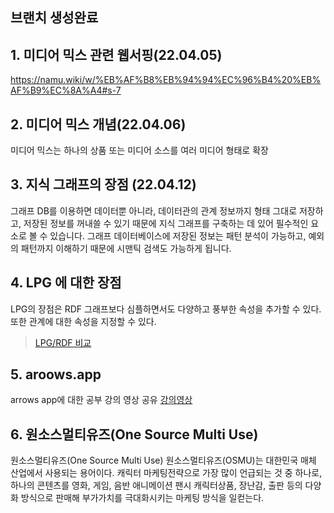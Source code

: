 ## 브랜치 생성완료

## 1. 미디어 믹스 관련 웹서핑(22.04.05)
<https://namu.wiki/w/%EB%AF%B8%EB%94%94%EC%96%B4%20%EB%AF%B9%EC%8A%A4#s-7>

## 2. 미디어 믹스 개념(22.04.06)
미디어 믹스는 하나의 상품 또는 미디어 소스를 여러 미디어 형태로 확장

## 3. 지식 그래프의 장점 (22.04.12)
그래프 DB를 이용하면 데이터뿐 아니라, 데이터관의 관계 정보까지 형태 그대로 저장하고,  저장된 정보를 꺼내쓸 수 있기 때문에 지식 그래프를 구축하는 데 있어 필수적인 요소로 볼 수 있습니다. 그래프 데이터베이스에 저장된 정보는 패턴 분석이 가능하고, 예외의 패턴까지 이해하기 때문에 시맨틱 검색도 가능하게 됩니다.

## 4. LPG 에 대한 장점
LPG의 장점은 RDF 그래프보다 심플하면서도 다양하고 풍부한 속성을 추가할 수 있다. 또한 관계에 대한 속성을 지정할 수 있다.

> [LPG/RDF 비교](https://miro.medium.com/max/1400/1*FAK8MU1sYf6yrVpVmNQDzA.png)


## 5. aroows.app
arrows app에 대한 공부
강의 영상 공유
[강의영상](https://www.youtube.com/watch?v=ZHJ-BrKJ8A4)

## 6. 원소스멀티유즈(One Source Multi Use)
원소스멀티유즈(One Source Multi Use)
원소스멀티유즈(OSMU)는 대한민국 매체 산업에서 사용되는 용어이다. 캐릭터 마케팅전략으로 가장 많이 언급되는 것 중 하나로, 하나의 콘텐츠를 영화, 게임, 음반 애니메이션 팬시 캐릭터상품, 장난감, 출판 등의 다양화 방식으로 판매해 부가가치를 극대화시키는 마케팅 방식을 일컫는다.
